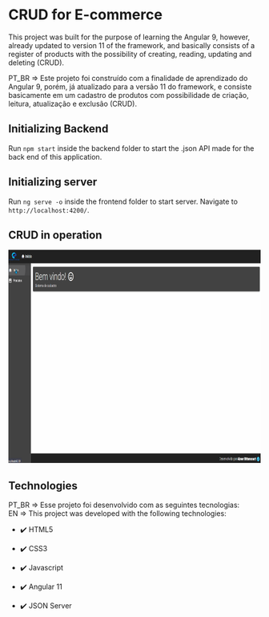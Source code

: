 # CRUD for E-commerce

This project was built for the purpose of learning the Angular 9, however, already updated to version 11 of the framework, and basically consists of a register of products with the possibility of creating, reading, updating and deleting (CRUD).

PT_BR => Este projeto foi construído com a finalidade de aprendizado do Angular 9, porém, já atualizado para a versão 11 do framework, e consiste basicamente em um cadastro de produtos com possibilidade de criação, leitura, atualização e exclusão (CRUD).

## Initializing Backend

Run `npm start` inside the backend folder to start the .json API made for the back end of this application.

## Initializing server

Run `ng serve -o` inside the frontend folder to start server. Navigate to `http://localhost:4200/`.

## CRUD in operation

<div align="center" >
  <img src="./github/pag.gif" alt="home" height="425">
</div>

## Technologies

PT_BR => Esse projeto foi desenvolvido com as seguintes tecnologias: <br>
EN => This project was developed with the following technologies:

- ✔️ HTML5

- ✔️ CSS3

- ✔️ Javascript

- ✔️ Angular 11

- ✔️ JSON Server
